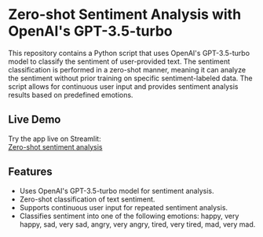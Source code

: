 # Zero-shot Sentiment Analysis with OpenAI's GPT-3.5-turbo

This repository contains a Python script that uses OpenAI's GPT-3.5-turbo model to classify the sentiment of user-provided text. The sentiment classification is performed in a zero-shot manner, meaning it can analyze the sentiment without prior training on specific sentiment-labeled data. The script allows for continuous user input and provides sentiment analysis results based on predefined emotions.

## Live Demo

Try the app live on Streamlit:  
[Zero-shot sentiment analysis](https://zero-shotsegmentanalysis-kvnxetv2hveb5zvclzbjh5.streamlit.app/)

## Features

- Uses OpenAI's GPT-3.5-turbo model for sentiment analysis.
- Zero-shot classification of text sentiment.
- Supports continuous user input for repeated sentiment analysis.
- Classifies sentiment into one of the following emotions: happy, very happy, sad, very sad, angry, very angry, tired, very tired, mad, very mad.
